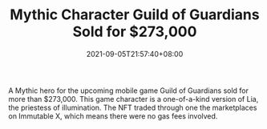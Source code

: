 ﻿---
title: "Mythic Character Guild of Guardians Sold for $273,000"
date: 2021-09-05T21:57:40+08:00
lastmod: 2021-09-05T16:45:40+08:00
draft: false
authors: ["Julie"]
description: "A Mythic hero for the upcoming mobile game Guild of Guardians sold for more than $273,000. This game character is a one-of-a-kind version of Lia, the priestess of illumination. The NFT traded through one the marketplaces on Immutable X, which means there were no gas fees involved."
featuredImage: "mythic-character-guild-of-guardians-sold-for-273000.png"
tags: ["Strategy Games","Play to Earn"]
categories: ["news"]
news: ["Strategy Games"]
weight: 
lightgallery: true
pinned: false
recommend: false
recommend1: false
---

A Mythic hero for the upcoming mobile game Guild of Guardians sold for more than $273,000. This game character is a one-of-a-kind version of Lia, the priestess of illumination. The NFT traded through one the marketplaces on Immutable X, which means there were no gas fees involved.

<!--more-->

